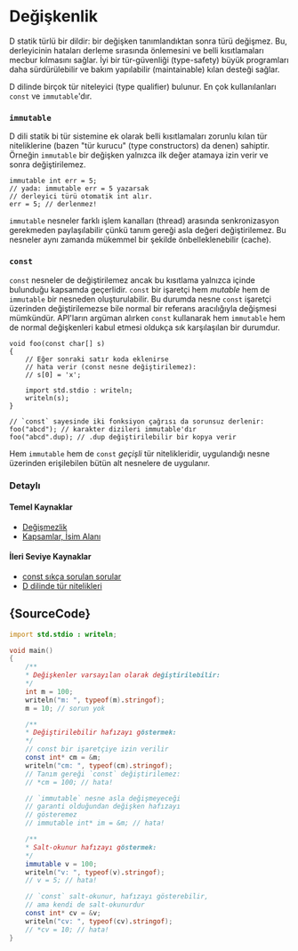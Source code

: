 # Değişkenlik

D statik türlü bir dildir: bir değişken tanımlandıktan sonra türü değişmez. Bu, derleyicinin hataları derleme sırasında önlemesini ve belli kısıtlamaları mecbur kılmasını sağlar. İyi bir tür-güvenliği (type-safety) büyük programları daha sürdürülebilir ve bakım yapılabilir (maintainable) kılan desteği sağlar.

D dilinde birçok tür niteleyici (type qualifier) bulunur. En çok kullanılanları `const` ve `immutable`'dır.

### `immutable`

D dili statik bi tür sistemine ek olarak belli kısıtlamaları zorunlu kılan tür niteliklerine (bazen "tür kurucu" (type constructors) da denen) sahiptir. Örneğin `immutable` bir değişken yalnızca ilk değer atamaya izin verir ve sonra değiştirilemez.

    immutable int err = 5;
    // yada: immutable err = 5 yazarsak
	// derleyici türü otomatik int alır.
    err = 5; // derlenmez!

`immutable` nesneler farklı işlem kanalları (thread) arasında senkronizasyon gerekmeden paylaşılabilir çünkü tanım gereği asla değeri değiştirilemez. Bu nesneler aynı zamanda mükemmel bir şekilde önbelleklenebilir (cache).

### `const`

`const` nesneler de değiştirilemez ancak bu kısıtlama yalnızca içinde bulunduğu kapsamda geçerlidir. `const` bir işaretçi hem *mutable* hem de `immutable` bir nesneden oluşturulabilir. Bu durumda nesne `const` işaretçi üzerinden değiştirilemezse bile normal bir referans aracılığıyla değişmesi mümkündür. API'ların argüman alırken `const` kullanarak hem `immutable` hem de normal değişkenleri kabul etmesi oldukça sık karşılaşılan bir durumdur.

    void foo(const char[] s)
    {
        // Eğer sonraki satır koda eklenirse
        // hata verir (const nesne değiştirilemez):
        // s[0] = 'x';

        import std.stdio : writeln;
        writeln(s);
    }

    // `const` sayesinde iki fonksiyon çağrısı da sorunsuz derlenir:
    foo("abcd"); // karakter dizileri immutable'dır
    foo("abcd".dup); // .dup değiştirilebilir bir kopya verir

Hem `immutable` hem de `const` _geçişli_ tür nitelikleridir, uygulandığı nesne üzerinden erişilebilen bütün alt nesnelere de uygulanır.

### Detaylı

#### Temel Kaynaklar

- [Değişmezlik](http://ddili.org/ders/d/const_ve_immutable.html)
- [Kapsamlar, İsim Alanı](http://ddili.org/ders/d/isim_alani.html)

#### İleri Seviye Kaynaklar

- [const sıkça sorulan sorular](https://dlang.org/const-faq.html)
- [D dilinde tür nitelikleri](https://dlang.org/spec/const3.html)

## {SourceCode}

```d
import std.stdio : writeln;

void main()
{
    /**
    * Değişkenler varsayılan olarak değiştirilebilir:
    */
    int m = 100;
    writeln("m: ", typeof(m).stringof);
    m = 10; // sorun yok

    /**
    * Değiştirilebilir hafızayı göstermek:
    */
    // const bir işaretçiye izin verilir
    const int* cm = &m;
    writeln("cm: ", typeof(cm).stringof);
    // Tanım gereği `const` değiştirilemez:
    // *cm = 100; // hata!

    // `immutable` nesne asla değişmeyeceği
    // garanti olduğundan değişken hafızayı
    // gösteremez
    // immutable int* im = &m; // hata!

    /**
    * Salt-okunur hafızayı göstermek:
    */
    immutable v = 100;
    writeln("v: ", typeof(v).stringof);
    // v = 5; // hata!

    // `const` salt-okunur, hafızayı gösterebilir,
    // ama kendi de salt-okunurdur
    const int* cv = &v;
    writeln("cv: ", typeof(cv).stringof);
    // *cv = 10; // hata!
}
```
